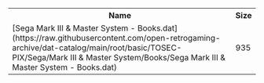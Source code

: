 <table>
<tr><th>Name</th><th>Size</th></tr>
<tr><td>[Sega Mark III & Master System - Books.dat](https://raw.githubusercontent.com/open-retrogaming-archive/dat-catalog/main/root/basic/TOSEC-PIX/Sega/Mark III & Master System/Books/Sega Mark III & Master System - Books.dat)</td><td>935</td></tr>
</table>
